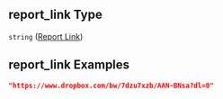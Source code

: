 ## report\_link Type

`string` ([Report Link](iea43_wra_data_model-properties-measurement-location-measurement-location-properties-measurement-point-measurement-point-properties-sensor-sensor-properties-calibration-calibration-properties-report-link.md))

## report\_link Examples

```json
"https://www.dropbox.com/bw/7dzu7xzb/AAN-BNsa?dl=0"
```
